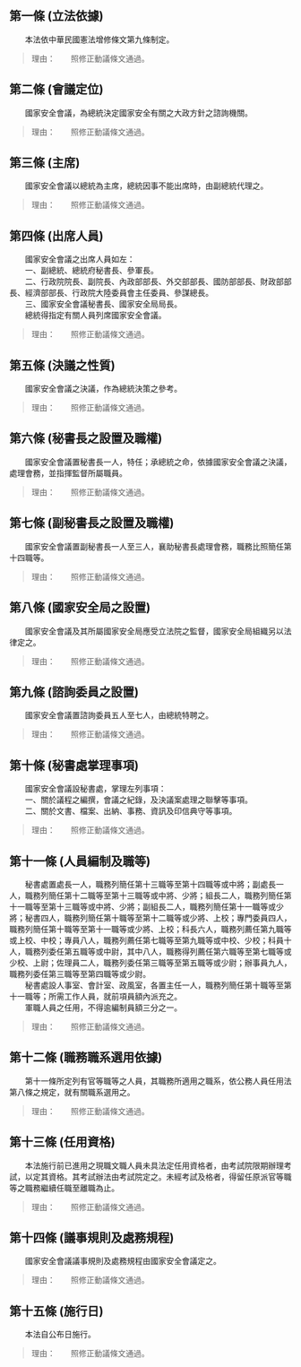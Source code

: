第一條 (立法依據)
-----------------
　　本法依中華民國憲法增修條文第九條制定。  
> 理由：　　照修正動議條文通過。



第二條 (會議定位)
-----------------
　　國家安全會議，為總統決定國家安全有關之大政方針之諮詢機關。  
> 理由：　　照修正動議條文通過。



第三條 (主席)
-------------
　　國家安全會議以總統為主席，總統因事不能出席時，由副總統代理之。  
> 理由：　　照修正動議條文通過。



第四條 (出席人員)
-----------------
　　國家安全會議之出席人員如左：  
　　一、副總統、總統府秘書長、參軍長。  
　　二、行政院院長、副院長、內政部部長、外交部部長、國防部部長、財政部部長、經濟部部長、行政院大陸委員會主任委員、參謀總長。  
　　三、國家安全會議秘書長、國家安全局局長。  
　　總統得指定有關人員列席國家安全會議。  
> 理由：　　照修正動議條文通過。



第五條 (決議之性質)
-------------------
　　國家安全會議之決議，作為總統決策之參考。  
> 理由：　　照修正動議條文通過。



第六條 (秘書長之設置及職權)
---------------------------
　　國家安全會議置秘書長一人，特任；承總統之命，依據國家安全會議之決議，處理會務，並指揮監督所屬職員。  
> 理由：　　照修正動議條文通過。



第七條 (副秘書長之設置及職權)
-----------------------------
　　國家安全會議置副秘書長一人至三人，襄助秘書長處理會務，職務比照簡任第十四職等。  
> 理由：　　照修正動議條文通過。



第八條 (國家安全局之設置)
-------------------------
　　國家安全會議及其所屬國家安全局應受立法院之監督，國家安全局組織另以法律定之。  
> 理由：　　照修正動議條文通過。



第九條 (諮詢委員之設置)
-----------------------
　　國家安全會議置諮詢委員五人至七人，由總統特聘之。  
> 理由：　　照修正動議條文通過。



第十條 (秘書處掌理事項)
-----------------------
　　國家安全會議設秘書處，掌理左列事項：  
　　一、關於議程之編撰，會議之紀錄，及決議案處理之聯擊等事項。  
　　二、關於文書、檔案、出納、事務、資訊及印信典守等事項。  
> 理由：　　照修正動議條文通過。



第十一條 (人員編制及職等)
-------------------------
　　秘書處置處長一人，職務列簡任第十三職等至第十四職等或中將；副處長一人，職務列簡任第十二職等至第十三職等或中將、少將；組長二人，職務列簡任第十一職等至第十三職等或中將、少將；副組長二人，職務列簡任第十一職等或少將；秘書四人，職務列簡任第十職等至第十二職等或少將、上校；專門委員四人，職務列簡任第十職等至第十一職等或少將、上校；科長六人，職務列薦任第九職等或上校、中校；專員八人，職務列薦任第七職等至第九職等或中校、少校；科員十人，職務列委任第五職等或中尉，其中八人，職務得列薦任第六職等至第七職等或少校、上尉；佐理員二人，職務列委任第三職等至第五職等或少尉；辦事員九人，職務列委任第三職等至第四職等或少尉。  
　　秘書處設人事室、會計室、政風室，各置主任一人，職務列簡任第十職等至第十一職等；所需工作人員，就前項員額內派充之。  
　　軍職人員之任用，不得逾編制員額三分之一。  
> 理由：　　照修正動議條文通過。



第十二條 (職務職系選用依據)
---------------------------
　　第十一條所定列有官等職等之人員，其職務所適用之職系，依公務人員任用法第八條之規定，就有關職系選用之。  
> 理由：　　照修正動議條文通過。



第十三條 (任用資格)
-------------------
　　本法施行前已進用之現職文職人員未具法定任用資格者，由考試院限期辦理考試，以定其資格。其考試辦法由考試院定之。未經考試及格者，得留任原派官等職等之職務繼續任職至離職為止。  
> 理由：　　照修正動議條文通過。



第十四條 (議事規則及處務規程)
-----------------------------
　　國家安全會議議事規則及處務規程由國家安全會議定之。  
> 理由：　　照修正動議條文通過。



第十五條 (施行日)
-----------------
　　本法自公布日施行。  
> 理由：　　照修正動議條文通過。